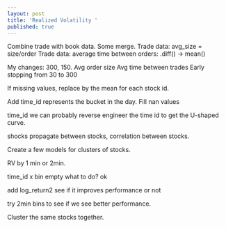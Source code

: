 ```yaml
---
layout: post
title: 'Realized Volatility '
published: true
---
```

Combine trade with book data. Some merge. 
Trade data: avg_size = size/order
Trade data: average time between orders: .diff() -> mean()


My changes: 300, 150.
Avg order size
Avg time between trades
Early stopping from 30 to 300

If missing values, replace by the mean for each stock id. 

Add time_id represents the bucket in the day. 
Fill nan values

time_id we can probably reverse engineer the time id to get the U-shaped curve. 

shocks propagate between stocks, correlation between stocks.

Create a few models for clusters of stocks. 

RV by 1 min or 2min. 

time_id x bin empty what to do? ok

add log_return2 see if it improves performance or not

try 2min bins to see if we see better performance. 

Cluster the same stocks together. 